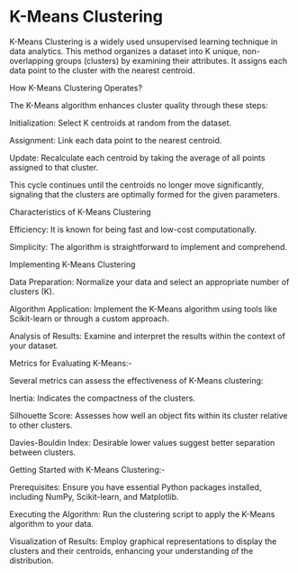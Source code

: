 
# K-Means Clustering

K-Means Clustering is a widely used unsupervised learning technique in data analytics. This method organizes a dataset into K unique, non-overlapping groups (clusters) by examining their attributes. It assigns each data point to the cluster with the nearest centroid.

How K-Means Clustering Operates?

The K-Means algorithm enhances cluster quality through these steps:

Initialization: Select K centroids at random from the dataset.

Assignment: Link each data point to the nearest centroid.

Update: Recalculate each centroid by taking the average of all points assigned to that cluster.

This cycle continues until the centroids no longer move significantly, signaling that the clusters are optimally formed for the given parameters.

Characteristics of K-Means Clustering

Efficiency: It is known for being fast and low-cost computationally.

Simplicity: The algorithm is straightforward to implement and comprehend.


Implementing K-Means Clustering

Data Preparation: Normalize your data and select an appropriate number of clusters (K).

Algorithm Application: Implement the K-Means algorithm using tools like Scikit-learn or through a custom approach.

Analysis of Results: Examine and interpret the results within the context of your dataset.

Metrics for Evaluating K-Means:-

Several metrics can assess the effectiveness of K-Means clustering:

Inertia: Indicates the compactness of the clusters.

Silhouette Score: Assesses how well an object fits within its cluster relative to other clusters.

Davies-Bouldin Index: Desirable lower values suggest better separation between clusters.

Getting Started with K-Means Clustering:-

Prerequisites: Ensure you have essential Python packages installed, including NumPy, Scikit-learn, and Matplotlib.

Executing the Algorithm: Run the clustering script to apply the K-Means algorithm to your data.

Visualization of Results: Employ graphical representations to display the clusters and their centroids, enhancing your understanding of the distribution.
